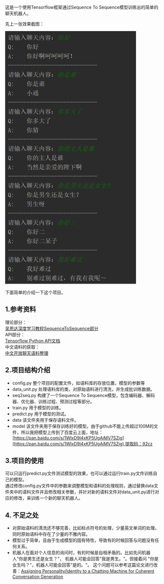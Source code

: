 这是一个使用Tensorflow框架通过Sequence To Sequence模型训练出的简单的聊天机器人。  
   
先上一张效果截图：  
  
  
![效果截图](https://github.com/1033020837/ChatBot/blob/master/img/%E8%81%8A%E5%A4%A9%E6%88%AA%E5%9B%BE.png)  
  
  
下面简单的介绍一下这个项目。  

## 1.参考资料  
理论部分：  
 [吴恩达深度学习教程SequenceToSequence部分](https://mooc.study.163.com/learn/2001280005?tid=2001391038#/learn/content?type=detail&id=2001771062&cid=2001777016)  
 API部分：  
 [Tensorflow Python API文档](https://tensorflow.google.cn/api_docs/python/tf)  
 中文语料的获取：  
 [中文开放聊天语料整理](https://github.com/codemayq/chaotbot_corpus_Chinese)    
 
## 2.项目结构介绍  
 - config.py  整个项目的配置文件，如语料库的存放位置，模型的参数等  
 - data_unit.py 处理语料库的类，对原始语料进行清洗，并生成批训练数据。  
 - seq2seq.py 构建了一个Sequence To Sequence模型，包含编码器、解码器、优化器、训练过程、预测过程等部分。
 - train.py 用于模型的训练。  
 - predict.py 用于模型的测试。  
 - data 该文件夹用于保存语料文件。  
 - model 该文件夹用于保存训练好的模型。由于github不能上传超过100M的文件，所以我把模型上传到了百度云上面，地址：[https://pan.baidu.com/s/1WIxD9l4xKP5UgAiMV7SZjg](https://pan.baidu.com/s/1WIxD9l4xKP5UgAiMV7SZjg),提取码：92cz 

## 3.项目的使用  
可以只运行predict.py文件测试模型的效果，也可以通过运行train.py文件训练自己的模型。  
通过修改config.py文件中的参数来调整模型和语料的处理规则，通过替换data文件夹中的语料文件并且修改相关参数，并针对新的语料文件对data_unit.py进行对应的修改，来训练一个新的聊天机器人。  
## 4. 不足之处  
 - 对原始语料的清洗还不够完善，比如标点符号的处理，少量英文单词的处理。同时原始语料中存在了少量的不雅内容。  
 - 模型过于简单，且由于生成模型的固有特性，导致有的时候回答与问题没有任何关系。
 - 机器人在面对个人信息的询问时，有的时候是自相矛盾的。比如先问机器人"你是男生还是女生？"， 机器人可能会回答"我是男生。"。但接着问 "你是女生吗？"，机器人可能会回答"是的。"。 这个问题可以参考这篇论文进行改善：[Assigning Personality/Identity to a Chatting Machine
for Coherent Conversation Generation
](https://arxiv.org/pdf/1706.02861.pdf)
 
 
 
